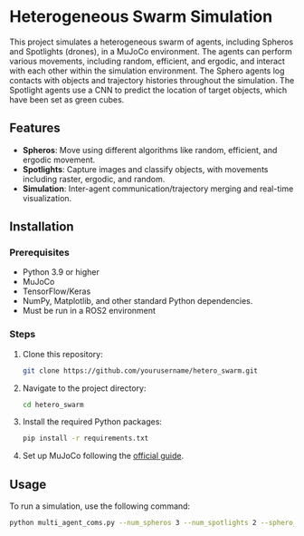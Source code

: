 # Heterogeneous Swarm Simulation

This project simulates a heterogeneous swarm of agents, including Spheros and Spotlights (drones), in a MuJoCo environment. The agents can perform various movements, including random, efficient, and ergodic, and interact with each other within the simulation environment. The Sphero agents log contacts with objects and trajectory histories throughout the simulation. The Spotlight agents use a CNN to predict the location of target objects, which have been set as green cubes.

## Features
- **Spheros**: Move using different algorithms like random, efficient, and ergodic movement.
- **Spotlights**: Capture images and classify objects, with movements including raster, ergodic, and random.
- **Simulation**: Inter-agent communication/trajectory merging and real-time visualization.

## Installation

### Prerequisites
- Python 3.9 or higher
- MuJoCo
- TensorFlow/Keras
- NumPy, Matplotlib, and other standard Python dependencies.
- Must be run in a ROS2 environment

### Steps
1. Clone this repository:
    ```sh
    git clone https://github.com/yourusername/hetero_swarm.git
    ```
2. Navigate to the project directory:
    ```sh
    cd hetero_swarm
    ```
3. Install the required Python packages:
    ```sh
    pip install -r requirements.txt
    ```

4. Set up MuJoCo following the [official guide](https://mujoco.readthedocs.io/en/latest/installation.html).

## Usage

To run a simulation, use the following command:

```sh
python multi_agent_coms.py --num_spheros 3 --num_spotlights 2 --sphero_movement ergodic --spotlight_movement random
